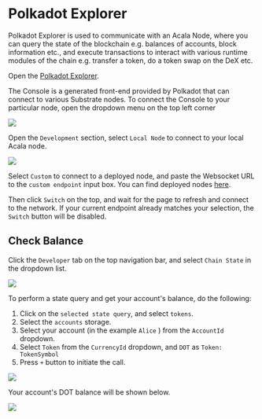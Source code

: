 # Polkadot Explorer

Polkadot Explorer is used to communicate with an Acala Node, where you can query the state of the blockchain e.g. balances of accounts, block information etc., and execute transactions to interact with various runtime modules of the chain e.g. transfer a token, do a token swap on the DeX etc.

Open the [Polkadot Explorer](https://polkadot.js.org/apps/).

The Console is a generated front-end provided by Polkadot that can connect to various Substrate nodes. To connect the Console to your particular node, open the dropdown menu on the top left corner

![](https://i.imgur.com/8G8Rnbe.png)

Open the `Development` section, select `Local Node` to connect to your local Acala node.

![](https://i.imgur.com/TygeyXu.png)

Select `Custom` to connect to a deployed node, and paste the Websocket URL to the `custom endpoint` input box. You can find deployed nodes [here](broken-reference).

Then click `Switch` on the top, and wait for the page to refresh and connect to the network. If your current endpoint already matches your selection, the `Switch` button will be disabled.

## Check Balance

Click the `Developer` tab on the top navigation bar, and select `Chain State` in the dropdown list.

![](https://i.imgur.com/BvFEcsZ.png)

To perform a state query and get your account's balance, do the following:

1. Click on the `selected state query`, and select `tokens`.
2. Select the `accounts` storage.
3. Select your account (in the example `Alice` ) from the `AccountId` dropdown.
4. Select `Token` from the `CurrencyId` dropdown, and `DOT` as `Token: TokenSymbol`
5. Press `+` button to initiate the call.

![](https://i.imgur.com/5hdanQC.png)

Your account's DOT balance will be shown below.

![](https://i.imgur.com/nOB7L3k.png)
